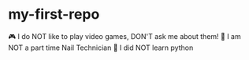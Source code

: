 # my-first-repo
🎮 I do NOT like to play video games, DON'T ask me about them! 
💅 I am NOT a part time Nail Technician
💬 I did NOT learn python 
